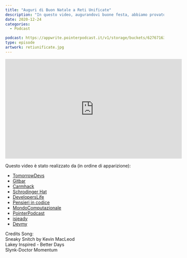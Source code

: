 ```yaml
---
title: "Auguri di Buon Natale a Reti Unificate"
description: "In questo video, augurandovi buone festa, abbiamo provato a raccontarvi come sarebbe (secondo noi) un mondo senza alcune comodità frutto della condivisione di altre persone. Solo per ricordarci che “insieme siamo migliori”."
date: 2020-12-24
categories:
  - Podcast

podcast: https://appwrite.pointerpodcast.it/v1/storage/buckets/627671639088838cd12f/files/2c2a1838-0fe0-4f12-a219-56726e4c6d4c/view?project=6276715aaae4d6008ec9
type: episode
artwork: retiunificate.jpg
---
```


<p><iframe src="https://www.youtube.com/embed/UoAD5OAWKcA" allow="accelerometer; autoplay; clipboard-write; encrypted-media; gyroscope; picture-in-picture" allowfullscreen="" width="560" height="315" frameborder="0"></iframe></p>

<!-- wp:paragraph -->
<p></p>
<!-- /wp:paragraph -->

<!-- wp:paragraph -->
<p>Questo video è stato realizzato da (in ordine di apparizione):</p>
<!-- /wp:paragraph -->

<!-- wp:list -->
<ul><li><a href="https://www.youtube.com/channel/UCckCYs-msiC4Vs_nyg218Hw?sub_confirmation=1">TomorrowDevs</a></li><li><a href="http://www.gitbar.it">Gitbar</a></li><li><a href="https://www.youtube.com/c/TheCarmhack?sub_confirmation=1">Carmhack</a></li><li><a href="https://www.schrodinger-hat.it">Schrodinger Hat</a></li><li><a href="https://www.youtube.com/c/DevelopersLifeChannel?sub_confirmation=1">DevelopersLife</a></li><li><a href="https://pensieriincodice.it">Pensieri in codice</a></li><li><a href="https://www.youtube.com/mondocomputazionale?sub_confirmation=1">MondoComputazionale</a></li><li><a href="https://pointerpodcast.it/">PointerPodcast</a> </li><li><a href="https://www.isjeady.dev/youtube">isjeady</a> </li><li><a href="https://www.youtube.com/c/Devmy?sub_confirmation=1">Devmy</a></li></ul>
<!-- /wp:list -->

<!-- wp:paragraph -->
<p>Credits Song:<br>Sneaky Snitch by Kevin MacLeod<br>Lakey Inspired - Better Days<br>Slynk-Doctor Momentum</p>
<!-- /wp:paragraph -->
